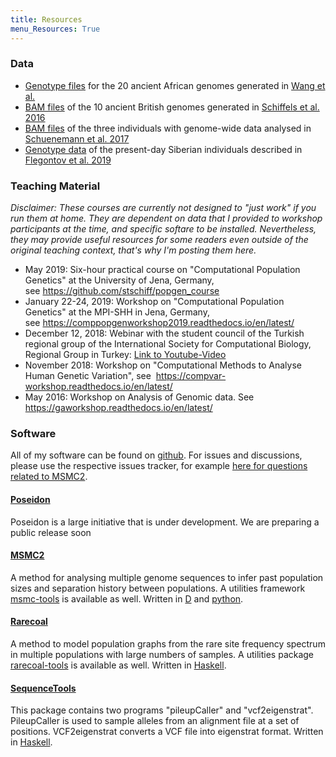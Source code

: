 ```yaml
---
title: Resources
menu_Resources: True
---
```


### Data

* [Genotype files](https://edmond.mpdl.mpg.de/imeji/collection/VYYcdabcr2gO5K3x?q=) for the 20 ancient African genomes generated in [Wang et al.](https://advances.sciencemag.org/content/6/24/eaaz0183)
* [BAM files](https://share.eva.mpg.de/index.php/s/3stgr9wNLAM8Bte) of the 10 ancient British genomes generated in [Schiffels et al. 2016](https://www.nature.com/articles/ncomms10408)
* [BAM files](https://share.eva.mpg.de/index.php/s/cwaqWbMHR64Fr3Q) of the three individuals with genome-wide data analysed in [Schuenemann et al. 2017](https://www.nature.com/articles/ncomms15694)
* [Genotype data](https://edmond.mpdl.mpg.de/imeji/collection/DZ77Fi_Dqj6TloxA) of the present-day Siberian individuals described in [Flegontov et al. 2019](https://www.nature.com/articles/s41586-019-1251-y)

### Teaching Material

*Disclaimer: These courses are currently _not_ designed to "just work" if you run them at home. They are dependent on data that I provided to workshop participants at the time, and specific softare to be installed. Nevertheless, they may provide useful resources for some readers even outside of the original teaching context, that's why I'm posting them here.*

-   May 2019: Six-hour practical course on "Computational Population
    Genetics" at the University of Jena, Germany,
    see <https://github.com/stschiff/popgen_course>
-   January 22-24, 2019: Workshop on "Computational Population
    Genetics" at the MPI-SHH in Jena, Germany,
    see <https://comppopgenworkshop2019.readthedocs.io/en/latest/>
-   December 12, 2018: Webinar with the student council of the Turkish regional group of the
International Society for Computational Biology, Regional Group in
Turkey: [Link to Youtube-Video](https://www.youtube.com/watch?v=qGW67OAbXD4&amp;amp=&amp;t=7s)
-   November 2018: Workshop on "Computational Methods to Analyse Human
    Genetic Variation", see
     <https://compvar-workshop.readthedocs.io/en/latest/>
-   May 2016: Workshop on Analysis of Genomic data. See
    <https://gaworkshop.readthedocs.io/en/latest/>

### Software

All of my software can be found on [github](https://github.com/stschiff/). For issues and discussions, please use the respective issues tracker, for example [here for questions related to MSMC2](https://github.com/stschiff/msmc2/issues).

#### [Poseidon](https://poseidon-framework.github.io/#/)

Poseidon is a large initiative that is under development.
We are preparing a public release soon

#### [MSMC2](https://www.github.com/stschiff/msmc2)

A method for analysing multiple genome sequences to infer past
population sizes and separation history between populations. A utilities
framework [msmc-tools](http://www.github.com/stschiff/msmc-tools) is
available as well. Written in [D](https://dlang.org) and
[python](https://www.python.org).

#### [Rarecoal](https://www.github.com/stschiff/rarecoal)

A method to model population graphs from the rare site frequency
spectrum in multiple populations with large numbers of samples. A
utilities package
[rarecoal-tools](https://github.com/stschiff/rarecoal-tools) is
available as well. Written in [Haskell](https://www.haskell.org).

#### [SequenceTools](https://www.github.com/stschiff/sequenceTools)

This package contains two programs "pileupCaller" and
"vcf2eigenstrat". PileupCaller is used to sample alleles from an
alignment file at a set of positions. VCF2eigenstrat converts a VCF file
into eigenstrat format. Written in [Haskell](https://www.haskell.org).
